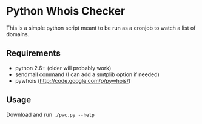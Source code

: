 Python Whois Checker
====================

This is a simple python script meant to be run as a cronjob to watch a list of domains.

## Requirements ##

- python 2.6+ (older will probably work)
- sendmail command (I can add a smtplib option if needed)
- pywhois (http://code.google.com/p/pywhois/)

## Usage ##

Download and run `./pwc.py --help`
